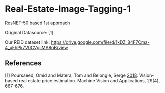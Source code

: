# Real-Estate-Image-Tagging-1
ResNET-50 based 1st approach

Original Datasource: [1]

Our REID dataset link: https://drive.google.com/file/d/1xDZ_84F7Cma-4_xFhPk7V0CVgliMA8qB/view
## References
<a id="1">[1]</a> 
Poursaeed, Omid and Matera, Tom and Belongie, Serge [2018](http://dx.doi.org/10.1007/s00138-018-0922-2). 
Vision-based real estate price estimation. 
Machine Vision and Applications, 29(4), 667-676.
